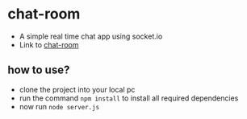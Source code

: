 # chat-room
* A simple real time chat app using socket.io
* Link to [chat-room](https://chat-room.adarshkumar35.repl.co)

## how to use?
* clone the project into your local pc
* run the command ``` npm install ``` to install all required dependencies
* now run ``` node server.js ```
